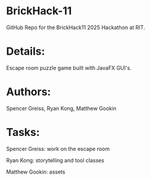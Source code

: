 # BrickHack-11
GitHub Repo for the BrickHack11 2025 Hackathon at RIT.

# Details: 
Escape room puzzle game built with JavaFX GUI's.

# Authors:
Spencer Greiss, Ryan Kong, Matthew Gookin

# Tasks:
Spencer Greiss: work on the escape room

Ryan Kong: storytelling and tool classes

Matthew Gookin: assets
